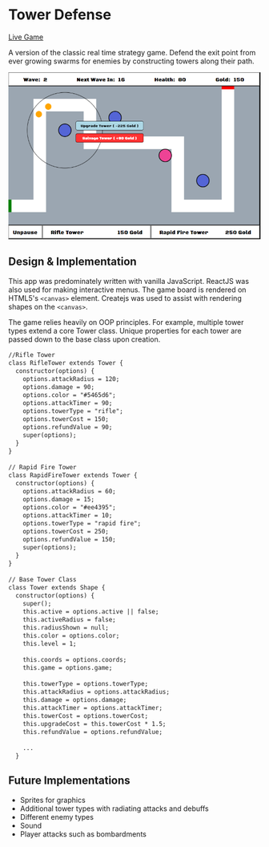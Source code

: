 # Tower Defense

[Live Game](https://matjaxon.github.io/tower_defense/)

A version of the classic real time strategy game.  Defend the exit point from ever growing swarms for enemies by constructing towers along their path.

![](/assets/game_screenshot.png)

## Design & Implementation
This app was predominately written with vanilla JavaScript.  ReactJS was also used for making interactive menus.  The game board is rendered on HTML5's `<canvas>` element.  Createjs was used to assist with rendering shapes on the `<canvas>`.

The game relies heavily on OOP principles.  For example, multiple tower types extend a core Tower class.  Unique properties for each tower are passed down to the base class upon creation.

```
//Rifle Tower
class RifleTower extends Tower {
  constructor(options) {
    options.attackRadius = 120;
    options.damage = 90;
    options.color = "#5465d6";
    options.attackTimer = 90;
    options.towerType = "rifle";
    options.towerCost = 150;
    options.refundValue = 90;
    super(options);
  }
}

// Rapid Fire Tower
class RapidFireTower extends Tower {
  constructor(options) {
    options.attackRadius = 60;
    options.damage = 15;
    options.color = "#ee4395";
    options.attackTimer = 10;
    options.towerType = "rapid fire";
    options.towerCost = 250;
    options.refundValue = 150;
    super(options);
  }
}

// Base Tower Class
class Tower extends Shape {
  constructor(options) {
    super();
    this.active = options.active || false;
    this.activeRadius = false;
    this.radiusShown = null;
    this.color = options.color;
    this.level = 1;

    this.coords = options.coords;
    this.game = options.game;

    this.towerType = options.towerType;
    this.attackRadius = options.attackRadius;
    this.damage = options.damage;
    this.attackTimer = options.attackTimer;
    this.towerCost = options.towerCost;
    this.upgradeCost = this.towerCost * 1.5;
    this.refundValue = options.refundValue;

    ...
  }
```

## Future Implementations
* Sprites for graphics
* Additional tower types with radiating attacks and debuffs
* Different enemy types
* Sound
* Player attacks such as bombardments
